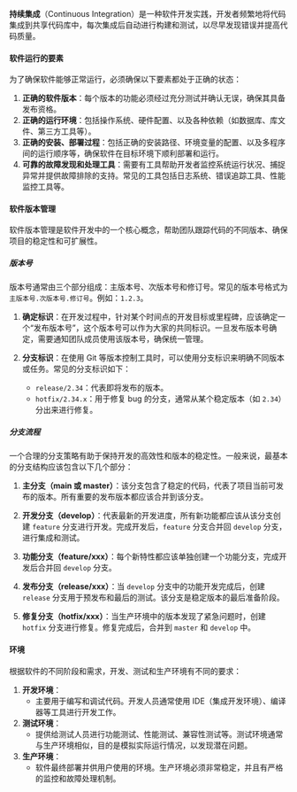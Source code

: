 **持续集成**（Continuous Integration）是一种软件开发实践，开发者频繁地将代码集成到共享代码库中，每次集成后自动进行构建和测试，以尽早发现错误并提高代码质量。
#### 软件运行的要素
为了确保软件能够正常运行，必须确保以下要素都处于正确的状态：
1. **正确的软件版本**：每个版本的功能必须经过充分测试并确认无误，确保其具备发布资格。
2. **正确的运行环境**：包括操作系统、硬件配置、以及各种依赖（如数据库、库文件、第三方工具等）。
3. **正确的安装、部署过程**：包括正确的安装路径、环境变量的配置、以及多程序间的运行顺序等，确保软件在目标环境下顺利部署和运行。
4. **可靠的故障发现和处理工具**：需要有工具帮助开发者监控系统运行状况、捕捉异常并提供故障排除的支持。常见的工具包括日志系统、错误追踪工具、性能监控工具等。

#### 软件版本管理
软件版本管理是软件开发中的一个核心概念，帮助团队跟踪代码的不同版本、确保项目的稳定性和可扩展性。
##### 版本号
版本号通常由三个部分组成：主版本号、次版本号和修订号。常见的版本号格式为 `主版本号.次版本号.修订号`。例如：`1.2.3`。

1. **确定标识**：在开发过程中，针对某个时间点的开发目标或里程碑，应该确定一个“发布版本号”，这个版本号可以作为大家的共同标识。一旦发布版本号确定，需要通知团队成员使用该版本号，确保统一管理。
    
2. **分支标识**：在使用 Git 等版本控制工具时，可以使用分支标识来明确不同版本或任务。常见的分支标识如下：
    
    - `release/2.34`：代表即将发布的版本。
    - `hotfix/2.34.x`：用于修复 bug 的分支，通常从某个稳定版本（如 `2.34`）分出来进行修复。

##### 分支流程

一个合理的分支策略有助于保持开发的高效性和版本的稳定性。一般来说，最基本的分支结构应该包含以下几个部分：

1. **主分支（main 或 master）**：该分支包含了稳定的代码，代表了项目当前可发布的版本。所有重要的发布版本都应该合并到该分支。
    
2. **开发分支（develop）**：代表最新的开发进度，所有新功能都应该从该分支创建 `feature` 分支进行开发。完成开发后，`feature` 分支合并回 `develop` 分支，进行集成和测试。
    
3. **功能分支（feature/xxx）**：每个新特性都应该单独创建一个功能分支，完成开发后合并回 `develop` 分支。
    
4. **发布分支（release/xxx）**：当 `develop` 分支中的功能开发完成后，创建 `release` 分支用于预发布和最后的测试。该分支是稳定版本的最后准备阶段。
    
5. **修复分支（hotfix/xxx）**：当生产环境中的版本发现了紧急问题时，创建 `hotfix` 分支进行修复。修复完成后，合并到 `master` 和 `develop` 中。


#### 环境
根据软件的不同阶段和需求，开发、测试和生产环境有不同的要求：

1. **开发环境**：
    - 主要用于编写和调试代码。开发人员通常使用 IDE（集成开发环境）、编译器等工具进行开发工作。
2. **测试环境**：
    - 提供给测试人员进行功能测试、性能测试、兼容性测试等。测试环境通常与生产环境相似，目的是模拟实际运行情况，以发现潜在问题。
3. **生产环境**：
    - 软件最终部署并供用户使用的环境。生产环境必须非常稳定，并且有严格的监控和故障处理机制。